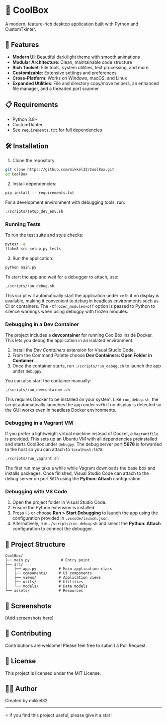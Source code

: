 # 🎉 CoolBox

A modern, feature-rich desktop application built with Python and CustomTkinter.

## 🚀 Features

- **Modern UI**: Beautiful dark/light theme with smooth animations
- **Modular Architecture**: Clean, maintainable code structure
- **Rich Toolset**: File tools, system utilities, text processing, and more
- **Customizable**: Extensive settings and preferences
- **Cross-Platform**: Works on Windows, macOS, and Linux
- **Expanded Utilities**: File and directory copy/move helpers, an enhanced file manager, and a threaded port scanner

## 📋 Requirements

- Python 3.8+
- CustomTkinter
- See `requirements.txt` for full dependencies

## 🛠️ Installation

1. Clone the repository:
```bash
git clone https://github.com/mikkel32/CoolBox.git
cd CoolBox
```

2. Install dependencies:
```bash
pip install -r requirements.txt
```

For a development environment with debugging tools, run:
```bash
./scripts/setup_dev_env.sh
```

### Running Tests

To run the test suite and style checks:

```bash
pytest -q
flake8 src setup.py tests
```

3. Run the application:
```bash
python main.py
```

To start the app and wait for a debugger to attach, use:
```bash
./scripts/run_debug.sh
```
This script will automatically start the application under ``xvfb`` if no
display is available, making it convenient to debug in headless
environments such as CI or containers. The ``-Xfrozen_modules=off`` option
is passed to Python to silence warnings when using debugpy with frozen
modules.

### Debugging in a Dev Container

The project includes a **devcontainer** for running CoolBox inside Docker.  This
lets you debug the application in an isolated environment:

1. Install the *Dev Containers* extension for Visual Studio Code.
2. From the Command Palette choose **Dev Containers: Open Folder in Container**.
3. Once the container starts, run `./scripts/run_debug.sh` to launch the app
   under `debugpy`.

You can also start the container manually:

```bash
./scripts/run_devcontainer.sh
```
This requires Docker to be installed on your system. Like
``run_debug.sh``, the script automatically launches the app under
``xvfb`` if no display is detected so the GUI works even in headless
Docker environments.

### Debugging in a Vagrant VM

If you prefer a lightweight virtual machine instead of Docker, a
`Vagrantfile` is provided. This sets up an Ubuntu VM with all
dependencies preinstalled and starts CoolBox under `debugpy`.
The debug server port **5678** is forwarded to the host so you can attach
to `localhost:5678`:

```bash
./scripts/run_vagrant.sh
```

The first run may take a while while Vagrant downloads the base box and
installs packages. Once finished, Visual Studio Code can attach to the
debug server on port `5678` using the **Python: Attach** configuration.

### Debugging with VS Code

1. Open the project folder in Visual Studio Code.
2. Ensure the Python extension is installed.
3. Press `F5` or choose **Run > Start Debugging** to launch the app using the
   configuration provided in `.vscode/launch.json`.
4. Alternatively, run `./scripts/run_debug.sh` and select the
   **Python: Attach** configuration to connect the debugger.

## 📁 Project Structure

```
CoolBox/
├── main.py              # Entry point
├── src/
│   ├── app.py          # Main application class
│   ├── components/     # UI components
│   ├── views/          # Application views
│   ├── utils/          # Utilities
│   └── models/         # Data models
└── assets/             # Resources
```

## 🎨 Screenshots

[Add screenshots here]

## 🤝 Contributing

Contributions are welcome! Please feel free to submit a Pull Request.

## 📄 License

This project is licensed under the MIT License.

## 👨‍💻 Author

Created by mikkel32

---

⭐ If you find this project useful, please give it a star!
